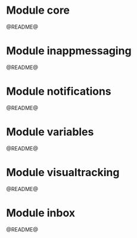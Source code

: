 # Module core

@README@

# Module inappmessaging

@README@

# Module notifications

@README@

# Module variables

@README@

# Module visualtracking

@README@

# Module inbox

@README@
